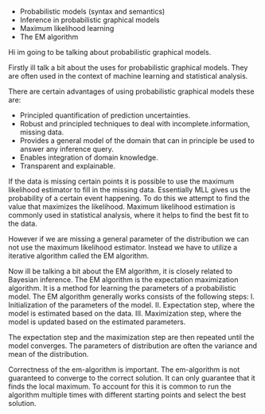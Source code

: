 - Probabilistic models (syntax and semantics)
- Inference in probabilistic graphical models
- Maximum likelihood learning
- The EM algorithm 

Hi im going to be talking about probabilistic graphical models. 

Firstly ill talk a bit about the uses for probabilistic graphical models. They are often used in the context of machine learning and statistical analysis.

There are certain advantages of using probabilistic graphical models these are:
- Principled quantification of prediction uncertainties.
- Robust and principled techniques to deal with incomplete.information, missing
data.
- Provides a general model of the domain that can in principle be used to answer
any inference query.
- Enables integration of domain knowledge.
- Transparent and explainable.

If the data is missing certain points it is possible to use the maximum likelihood estimator to fill in the missing data. Essentially MLL gives us the probability of a certain event happening. To do this we attempt to find the value that maximizes the likelihood. Maximum likelihood estimation is commonly used in statistical analysis, where it helps to find the best fit to the data.

However if we are missing a general parameter of the distribution we can not use the maximum likelihood estimator. Instead we have to utilize a iterative algorithm called the EM algorithm.

Now ill be talking a bit about the EM algorithm, it is closely related to Bayesian inference.
The EM algorithm is the expectation maximization algorithm. It is a method for learning the parameters of a probabilistic model. 
The EM algorithm generally works consists of the following steps:
I. Initialization of the parameters of the model.
II. Expectation step, where the model is estimated based on the data.
III. Maximization step, where the model is updated based on the estimated parameters.

The expectation step and the maximization step are then repeated until the model converges. The parameters of distribution are often the variance and mean of the distribution.

Correctness of the em-algorithm is important. The em-algorithm is not guaranteed to converge to the correct solution. It can only guarantee that it finds the local maximum. To account for this it is common to run the algorithm multiple times with different starting points and select the best solution.  
